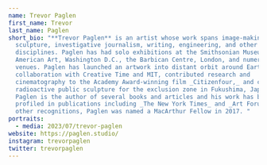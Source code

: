 ```yaml
---
name: Trevor Paglen
first_name: Trevor
last_name: Paglen
short_bio: "**Trevor Paglen** is an artist whose work spans image-making,
  sculpture, investigative journalism, writing, engineering, and other
  disciplines. Paglen has had solo exhibitions at the Smithsonian Museum of
  American Art, Washington D.C., the Barbican Centre, London, and numerous other
  venues. Paglen has launched an artwork into distant orbit around Earth in
  collaboration with Creative Time and MIT, contributed research and
  cinematography to the Academy Award-winning film _Citizenfour,_ and created a
  radioactive public sculpture for the exclusion zone in Fukushima, Japan.
  Paglen is the author of several books and articles and his work has been
  profiled in publications including _The New York Times_ and _Art Forum._ Among
  other recognitions, Paglen was named a MacArthur Fellow in 2017. "
portraits:
  - media: 2023/07/trevor-paglen
website: https://paglen.studio/
instagram: trevorpaglen
twitter: trevorpaglen
---
```

